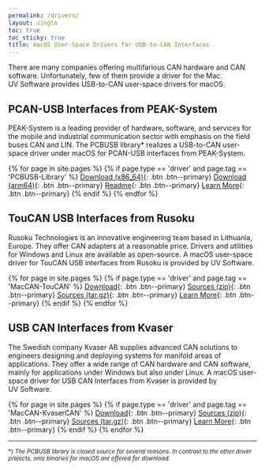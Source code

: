 ```yaml
---
permalink: /drivers/
layout: single
toc: true
toc_sticky: true
title: macOS User-Space Drivers for USB-to-CAN Interfaces
---
```

There are many companies offering multifarious CAN hardware and CAN software.
Unfortunately, few of them provide a driver for the Mac.
UV&nbsp;Software provides USB-to-CAN user-space drivers for macOS.

## PCAN-USB Interfaces from PEAK-System

PEAK-System is a leading provider of hardware, software, and services for the mobile and industrial communication sector with emphasis on the field buses CAN and LIN.
The PCBUSB library* realizes a USB-to-CAN user-space driver under macOS for PCAN-USB interfaces from PEAK-System.

{% for page in site.pages %}
{% if page.type == 'driver' and page.tag == 'PCBUSB-Library' %}
[Download (x86_64)]({{page.latest_x86_64}}){: .btn .btn--primary}
[Download (arm64)]({{page.latest_arm64}}){: .btn .btn--primary}
[Readme]({{page.readme}}){: .btn .btn--primary}
[Learn More](/drivers/libPCBUSB.html){: .btn .btn--primary}
{% endif %}
{% endfor %}

## TouCAN USB Interfaces from Rusoku

Rusoku Technologies is an innovative engineering team based in Lithuania, Europe.
They offer CAN adapters at a reasonable price.
Drivers and utilities for Windows and Linux are available as open-source.
A macOS user-space driver for TouCAN USB interfaces from Rusoku is provided by UV&nbsp;Software.

{% for page in site.pages %}
{% if page.type == 'driver' and page.tag == 'MacCAN-TouCAN' %}
[Download]({{page.latest}}){: .btn .btn--primary}
[Sources (zip)]({{page.srczip}}){: .btn .btn--primary}
[Sources (tar.gz)]({{page.srctar}}){: .btn .btn--primary}
[Learn More](/drivers/RusokuCAN/){: .btn .btn--primary}
{% endif %}
{% endfor %}

## USB CAN Interfaces from Kvaser

The Swedish company Kvaser AB supplies advanced CAN solutions to engineers designing and deploying systems for manifold areas of applications.
They offer a wide range of CAN hardware and CAN software, mainly for applications under Windows but also under Linux.
A macOS user-space driver for USB CAN Interfaces from Kvaser is provided by UV&nbsp;Software.

{% for page in site.pages %}
{% if page.type == 'driver' and page.tag == 'MacCAN-KvaserCAN' %}
[Download]({{page.latest}}){: .btn .btn--primary}
[Sources (zip)]({{page.srczip}}){: .btn .btn--primary}
[Sources (tar.gz)]({{page.srctar}}){: .btn .btn--primary}
[Learn More](/drivers/KvaserCAN/){: .btn .btn--primary}
{% endif %}
{% endfor %}

<hr>
<p>
  <small>*) 
    <em>The PCBUSB library is closed source for several reasons.
        In contrast to the other driver projects, only binaries for macOS are offered for download.
    </em>
  </small>
</p>
